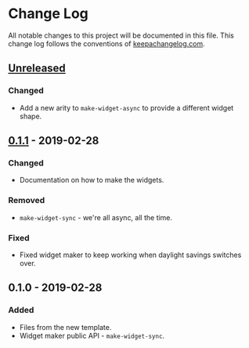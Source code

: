 # Change Log
All notable changes to this project will be documented in this file. This change log follows the conventions of [keepachangelog.com](http://keepachangelog.com/).

## [Unreleased]
### Changed
- Add a new arity to `make-widget-async` to provide a different widget shape.

## [0.1.1] - 2019-02-28
### Changed
- Documentation on how to make the widgets.

### Removed
- `make-widget-sync` - we're all async, all the time.

### Fixed
- Fixed widget maker to keep working when daylight savings switches over.

## 0.1.0 - 2019-02-28
### Added
- Files from the new template.
- Widget maker public API - `make-widget-sync`.

[Unreleased]: https://github.com/your-name/update-aws-deps/compare/0.1.1...HEAD
[0.1.1]: https://github.com/your-name/update-aws-deps/compare/0.1.0...0.1.1
